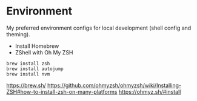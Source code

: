 # Environment

My preferred environment configs for local development (shell config and theming).

- Install Homebrew
- ZShell with Oh My ZSH

```
brew install zsh
brew install autojump
brew install nvm
```

https://brew.sh/
https://github.com/ohmyzsh/ohmyzsh/wiki/Installing-ZSH#how-to-install-zsh-on-many-platforms
https://ohmyz.sh/#install

